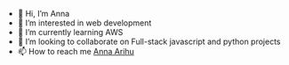 - 👋 Hi, I’m Anna
- 👀 I’m interested in web development
- 🌱 I’m currently learning AWS
- 💞️ I’m looking to collaborate on Full-stack javascript and python projects
- 📫 How to reach me [Anna Arihu](https://github.com/annarihu/annarihu/issues)

<!---
annarihu/annarihu is a ✨ special ✨ repository because its `README.md` (this file) appears on your GitHub profile.
You can click the Preview link to take a look at your changes.
--->
